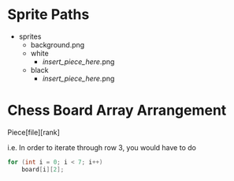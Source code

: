 
# Sprite Paths

- sprites
    - background.png
    - white
      - *insert_piece_here*.png
    - black
      - *insert_piece_here*.png 

# Chess Board Array Arrangement

Piece[file][rank]  

i.e. In order to iterate through row 3, you would have to do  

```java
for (int i = 0; i < 7; i++)  
    board[i][2];
```
